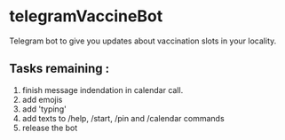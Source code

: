 # telegramVaccineBot
Telegram bot to give you updates about vaccination slots in your locality.

## Tasks remaining :
1. finish message indendation in calendar call.
2. add emojis
3. add 'typing'
4. add texts to /help, /start, /pin and /calendar commands
5. release the bot
